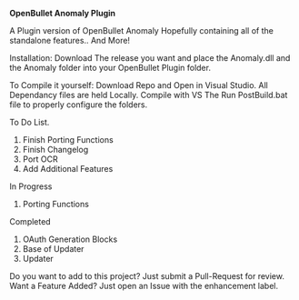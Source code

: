**OpenBullet Anomaly Plugin**

A Plugin version of OpenBullet Anomaly Hopefully containing all of the standalone features.. And More!

Installation: Download The release you want and place the Anomaly.dll and the Anomaly folder into your OpenBullet Plugin folder.

To Compile it yourself: Download Repo and Open in Visual Studio. All Dependancy files are held Locally. Compile with VS The Run PostBuild.bat file to properly configure the folders.

To Do List.
1) Finish Porting Functions
2) Finish Changelog
3) Port OCR
4) Add Additional Features

In Progress
1) Porting Functions

Completed
1) OAuth Generation Blocks
2) Base of Updater
3) Updater

Do you want to add to this project? Just submit a Pull-Request for review.
Want a Feature Added? Just open an Issue with the enhancement label.
